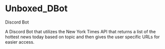 # Unboxed_DBot
Discord Bot


A Discord Bot that utilizes the New York Times API that returns a list of the hottest news today based on topic and then gives the user specific URLs for easier access. 
